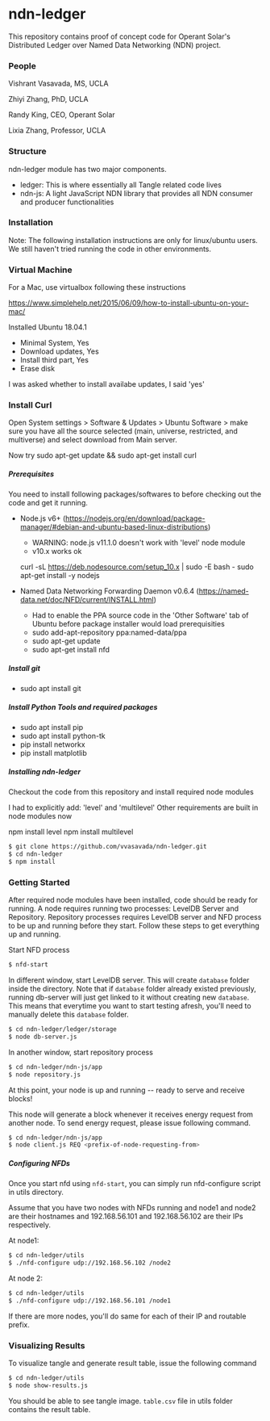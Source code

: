 # ndn-ledger

This repository contains proof of concept code for Operant Solar's Distributed Ledger over Named Data Networking (NDN) project.

### People

Vishrant Vasavada, MS, UCLA

Zhiyi Zhang, PhD, UCLA

Randy King, CEO, Operant Solar

Lixia Zhang, Professor, UCLA

### Structure
ndn-ledger module has two major components.
- ledger: This is where essentially all Tangle related code lives
- ndn-js: A light JavaScript NDN library that provides all NDN consumer and producer functionalities

### Installation

Note: The following installation instructions are only for linux/ubuntu users. We still haven't tried running the code in other environments.

### Virtual Machine
For a Mac, use virtualbox following these instructions

https://www.simplehelp.net/2015/06/09/how-to-install-ubuntu-on-your-mac/

Installed Ubuntu 18.04.1
- Minimal System, Yes
- Download updates, Yes
- Install third part, Yes
- Erase disk

I was asked whether to install availabe updates, I said 'yes'

### Install Curl
Open System settings > Software & Updates > Ubuntu Software > make sure you have all the source selected (main, universe, restricted, and multiverse) and select download from Main server.

Now try sudo apt-get update && sudo apt-get install curl

##### Prerequisites

You need to install following packages/softwares to before checking out the code and get it running.

- Node.js v6+ (https://nodejs.org/en/download/package-manager/#debian-and-ubuntu-based-linux-distributions)

    - WARNING: node.js v11.1.0 doesn't work with 'level' node module
    - v10.x works ok

    curl -sL https://deb.nodesource.com/setup_10.x | sudo -E bash -
    sudo apt-get install -y nodejs


- Named Data Networking Forwarding Daemon v0.6.4 (https://named-data.net/doc/NFD/current/INSTALL.html)

    - Had to enable the PPA source code in the 'Other Software' tab of Ubuntu before package installer would load prerequisities
    - sudo add-apt-repository ppa:named-data/ppa
    - sudo apt-get update
    - sudo apt-get install nfd

##### Install git

- sudo apt install git

##### Install Python Tools and required packages

- sudo apt install pip
- sudo apt install python-tk
- pip install networkx
- pip install matplotlib

##### Installing ndn-ledger

Checkout the code from this repository and install required node modules

I had to explicitly add: 'level' and 'multilevel'   Other requirements are built in node modules now

npm install level
npm install multilevel


```sh
$ git clone https://github.com/vvasavada/ndn-ledger.git
$ cd ndn-ledger
$ npm install
```

### Getting Started

After required node modules have been installed, code should be ready for running. A node requires running two processes: LevelDB Server and Repository. Repository processes requires LevelDB server and NFD process to be up and running before they start. Follow these steps to get everything up and running.

Start NFD process

```sh
$ nfd-start
```

In different window, start LevelDB server. This will create `database` folder inside the directory. Note that if `database` folder already existed previously, running db-server will just get linked to it without creating new `database`. This means that everytime you want to start testing afresh, you'll need to manually delete this `database` folder.

```sh
$ cd ndn-ledger/ledger/storage
$ node db-server.js
```

In another window, start repository process

```sh
$ cd ndn-ledger/ndn-js/app
$ node repository.js
```

At this point, your node is up and running -- ready to serve and receive blocks!

This node will generate a block whenever it receives energy request from another node. To send energy request, please issue following command.

```sh
$ cd ndn-ledger/ndn-js/app
$ node client.js REQ <prefix-of-node-requesting-from>
```
##### Configuring NFDs

Once you start nfd using ```nfd-start```, you can simply run nfd-configure script in utils directory.

Assume that you have two nodes with NFDs running and node1 and node2 are their hostnames and 192.168.56.101 and 192.168.56.102 are their IPs respectively.

At node1:

```sh
$ cd ndn-ledger/utils
$ ./nfd-configure udp://192.168.56.102 /node2
```

At node 2:

```sh
$ cd ndn-ledger/utils
$ ./nfd-configure udp://192.168.56.101 /node1
```

If there are more nodes, you'll do same for each of their IP and routable prefix.

### Visualizing Results

To visualize tangle and generate result table, issue the following command

```sh
$ cd ndn-ledger/utils
$ node show-results.js
```

You should be able to see tangle image. `table.csv` file in utils folder contains the result table.
